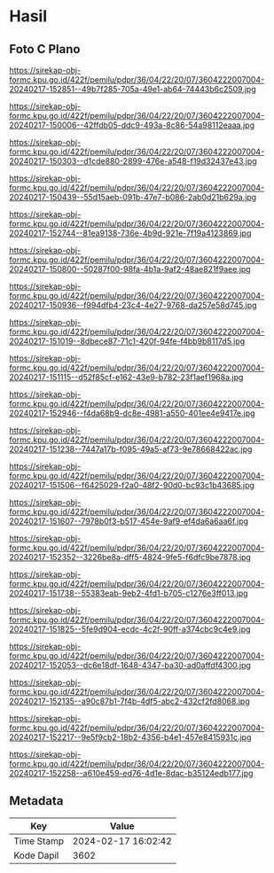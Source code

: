 # Hasil

## Foto C Plano

https://sirekap-obj-formc.kpu.go.id/422f/pemilu/pdpr/36/04/22/20/07/3604222007004-20240217-152851--49b7f285-705a-49e1-ab64-74443b6c2509.jpg

https://sirekap-obj-formc.kpu.go.id/422f/pemilu/pdpr/36/04/22/20/07/3604222007004-20240217-150006--42ffdb05-ddc9-493a-8c86-54a98112eaaa.jpg

https://sirekap-obj-formc.kpu.go.id/422f/pemilu/pdpr/36/04/22/20/07/3604222007004-20240217-150303--d1cde880-2899-476e-a548-f19d32437e43.jpg

https://sirekap-obj-formc.kpu.go.id/422f/pemilu/pdpr/36/04/22/20/07/3604222007004-20240217-150439--55d15aeb-091b-47e7-b086-2ab0d21b629a.jpg

https://sirekap-obj-formc.kpu.go.id/422f/pemilu/pdpr/36/04/22/20/07/3604222007004-20240217-152744--81ea9138-736e-4b9d-921e-7f19a4123869.jpg

https://sirekap-obj-formc.kpu.go.id/422f/pemilu/pdpr/36/04/22/20/07/3604222007004-20240217-150800--50287f00-98fa-4b1a-9af2-48ae821f9aee.jpg

https://sirekap-obj-formc.kpu.go.id/422f/pemilu/pdpr/36/04/22/20/07/3604222007004-20240217-150936--f994dfb4-23c4-4e27-9768-da257e58d745.jpg

https://sirekap-obj-formc.kpu.go.id/422f/pemilu/pdpr/36/04/22/20/07/3604222007004-20240217-151019--8dbece87-71c1-420f-94fe-f4bb9b8117d5.jpg

https://sirekap-obj-formc.kpu.go.id/422f/pemilu/pdpr/36/04/22/20/07/3604222007004-20240217-151115--d52f85cf-e162-43e9-b782-23f1aef1968a.jpg

https://sirekap-obj-formc.kpu.go.id/422f/pemilu/pdpr/36/04/22/20/07/3604222007004-20240217-152946--f4da68b9-dc8e-4981-a550-401ee4e9417e.jpg

https://sirekap-obj-formc.kpu.go.id/422f/pemilu/pdpr/36/04/22/20/07/3604222007004-20240217-151238--7447a17b-f095-49a5-af73-9e78668422ac.jpg

https://sirekap-obj-formc.kpu.go.id/422f/pemilu/pdpr/36/04/22/20/07/3604222007004-20240217-151506--f6425029-f2a0-48f2-90d0-bc93c1b43685.jpg

https://sirekap-obj-formc.kpu.go.id/422f/pemilu/pdpr/36/04/22/20/07/3604222007004-20240217-151607--7978b0f3-b517-454e-9af9-ef4da6a6aa6f.jpg

https://sirekap-obj-formc.kpu.go.id/422f/pemilu/pdpr/36/04/22/20/07/3604222007004-20240217-152352--3226be8a-dff5-4824-9fe5-f6dfc9be7878.jpg

https://sirekap-obj-formc.kpu.go.id/422f/pemilu/pdpr/36/04/22/20/07/3604222007004-20240217-151738--55383eab-9eb2-4fd1-b705-c1276e3ff013.jpg

https://sirekap-obj-formc.kpu.go.id/422f/pemilu/pdpr/36/04/22/20/07/3604222007004-20240217-151825--5fe9d904-ecdc-4c2f-90ff-a374cbc9c4e9.jpg

https://sirekap-obj-formc.kpu.go.id/422f/pemilu/pdpr/36/04/22/20/07/3604222007004-20240217-152053--dc6e18df-1648-4347-ba30-ad0affdf4300.jpg

https://sirekap-obj-formc.kpu.go.id/422f/pemilu/pdpr/36/04/22/20/07/3604222007004-20240217-152135--a90c87b1-7f4b-4df5-abc2-432cf2fd8068.jpg

https://sirekap-obj-formc.kpu.go.id/422f/pemilu/pdpr/36/04/22/20/07/3604222007004-20240217-152217--9e5f9cb2-18b2-4356-b4e1-457e8415931c.jpg

https://sirekap-obj-formc.kpu.go.id/422f/pemilu/pdpr/36/04/22/20/07/3604222007004-20240217-152258--a610e459-ed76-4d1e-8dac-b35124edb177.jpg


## Metadata

| Key        | Value               |
| ---------- | ------------------- |
| Time Stamp | 2024-02-17 16:02:42 |
| Kode Dapil | 3602                |



